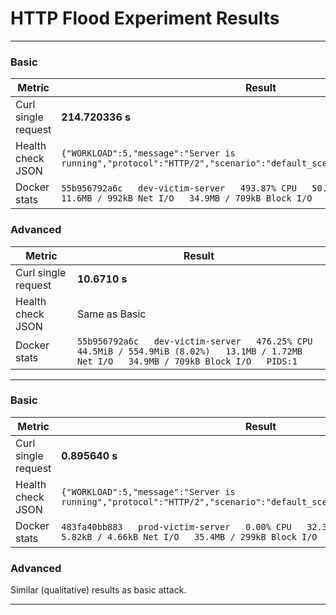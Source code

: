 # HTTP Flood Experiment Results

---

### Basic
| Metric | Result |
|--------|--------|
| Curl single request | **214.720336 s** |
| Health check JSON | `{"WORKLOAD":5,"message":"Server is running","protocol":"HTTP/2","scenario":"default_scenario","status":"healthy"}` |
| Docker stats | `55b956792a6c   dev-victim-server   493.87% CPU   50.08MiB / 554.9MiB (9.03%)   11.6MB / 992kB Net I/O   34.9MB / 709kB Block I/O   PIDS:1` |

### Advanced
| Metric | Result |
|--------|--------|
| Curl single request | **10.6710 s** |
| Health check JSON | Same as Basic |
| Docker stats | `55b956792a6c   dev-victim-server   476.25% CPU   44.5MiB / 554.9MiB (8.02%)   13.1MB / 1.72MB Net I/O   34.9MB / 709kB Block I/O   PIDS:1` |
---

### Basic
| Metric | Result |
|--------|--------|
| Curl single request | **0.895640 s** |
| Health check JSON | `{"WORKLOAD":5,"message":"Server is running","protocol":"HTTP/2","scenario":"default_scenario","status":"healthy"}` |
| Docker stats | `483fa40bb883   prod-victim-server   0.00% CPU   32.33MiB / 554.9MiB (5.83%)   5.82kB / 4.66kB Net I/O   35.4MB / 299kB Block I/O   PIDS:1` |

### Advanced
Similar (qualitative) results as basic attack. 

---
